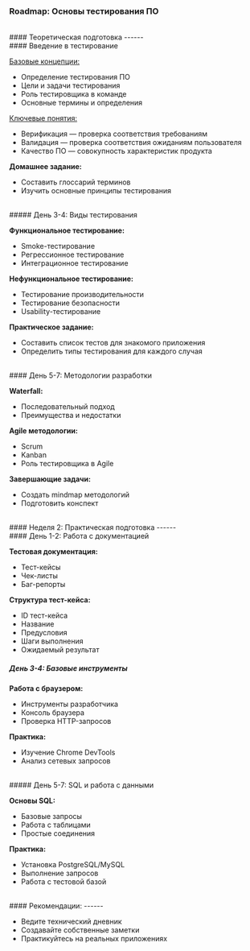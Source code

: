 ### Roadmap: Основы тестирования ПО

<br />
#### Теоретическая подготовка
------

<br />
#### Введение в тестирование

[Базовые концепции:](./day_1)

* Определение тестирования ПО
* Цели и задачи тестирования
* Роль тестировщика в команде
* Основные термины и определения

[Ключевые понятия:](./day_2)

* Верификация — проверка соответствия требованиям
* Валидация — проверка соответствия ожиданиям пользователя
* Качество ПО — совокупность характеристик продукта

**Домашнее задание:**

* Составить глоссарий терминов
* Изучить основные принципы тестирования

<br />
##### День 3-4: Виды тестирования

**Функциональное тестирование:**

* Smoke-тестирование
* Регрессионное тестирование
* Интеграционное тестирование

**Нефункциональное тестирование:**

* Тестирование производительности
* Тестирование безопасности
* Usability-тестирование

**Практическое задание:**

* Составить список тестов для знакомого приложения
* Определить типы тестирования для каждого случая

<br />
#### День 5-7: Методологии разработки

**Waterfall:**

* Последовательный подход
* Преимущества и недостатки

**Agile методологии:**

* Scrum
* Kanban
* Роль тестировщика в Agile

**Завершающие задачи:**

* Создать mindmap методологий
* Подготовить конспект

<br />
#### Неделя 2: Практическая подготовка
------

<br />
#### День 1-2: Работа с документацией

**Тестовая документация:**

* Тест-кейсы
* Чек-листы
* Баг-репорты

**Структура тест-кейса:**

* ID тест-кейса
* Название
* Предусловия
* Шаги выполнения
* Ожидаемый результат

##### День 3-4: Базовые инструменты

**Работа с браузером:**

* Инструменты разработчика
* Консоль браузера
* Проверка HTTP-запросов

**Практика:**

* Изучение Chrome DevTools
* Анализ сетевых запросов

<br />
##### День 5-7: SQL и работа с данными

**Основы SQL:**

* Базовые запросы
* Работа с таблицами
* Простые соединения

**Практика:**

* Установка PostgreSQL/MySQL
* Выполнение запросов
* Работа с тестовой базой

<br />
#### Рекомендации:
------

* Ведите технический дневник
* Создавайте собственные заметки
* Практикуйтесь на реальных приложениях